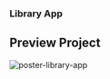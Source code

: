 ### Library App
## Preview Project
![poster-library-app](https://github.com/alirfanyasin/Perpustakaan-app/assets/77270380/5cc85df7-127c-4f4d-a125-886d5e233124)
